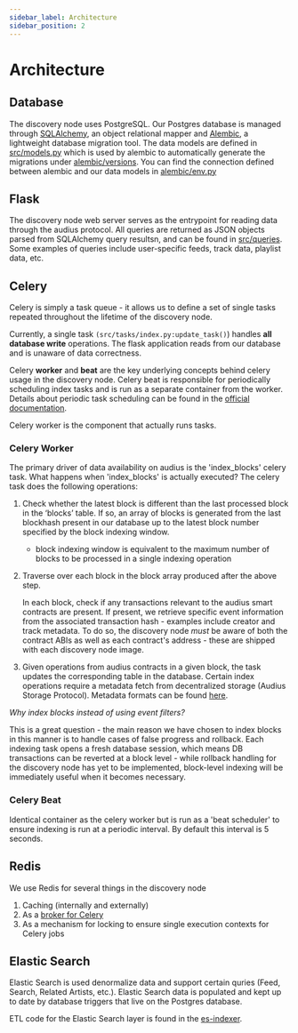 ```yaml
---
sidebar_label: Architecture
sidebar_position: 2
---
```


# Architecture

## Database

The discovery node uses PostgreSQL. Our Postgres database is managed through [SQLAlchemy](https://www.sqlalchemy.org/), an object relational mapper and [Alembic](http://alembic.zzzcomputing.com/en/latest/index.html), a lightweight database migration tool. The data models are defined in [src/models.py](https://github.com/AudiusProject/audius-protocol/blob/master/discovery-provider/src/models.py) which is used by alembic to automatically generate the migrations under [alembic/versions](https://github.com/AudiusProject/audius-protocol/tree/master/discovery-provider/alembic/versions). You can find the connection defined between alembic and our data models in [alembic/env.py](https://github.com/AudiusProject/audius-discovery-provider/blob/develop/alembic/env.py)

## Flask

The discovery node web server serves as the entrypoint for reading data through the audius protocol. All queries are returned as JSON objects parsed from SQLAlchemy query resultsn, and can be found in [src/queries](https://github.com/AudiusProject/audius-protocol/tree/master/discovery-provider/src/queries). Some examples of queries include user-specific feeds, track data, playlist data, etc.

## Celery

Celery is simply a task queue - it allows us to define a set of single tasks repeated throughout the lifetime of the discovery node.

Currently, a single task `(src/tasks/index.py:update_task()`) handles **all database write** operations. The flask application reads from our database and is unaware of data correctness.

Celery **worker** and **beat** are the key underlying concepts behind celery usage in the discovery node. Celery beat is responsible for periodically scheduling index tasks and is run as a separate container from the worker. Details about periodic task scheduling can be found in the [official documentation](http://docs.celeryproject.org/en/latest/userguide/periodic-tasks.html).

Celery worker is the component that actually runs tasks.

### Celery Worker

The primary driver of data availability on audius is the 'index_blocks' celery task.
What happens when 'index_blocks' is actually executed? The celery task does the following operations:

1. Check whether the latest block is different than the last processed block in the ‘blocks’ table. If so, an array of blocks is generated from the last blockhash present in our database up to the latest block number specified by the block indexing window. 
    - block indexing window is equivalent to the maximum number of blocks to be processed in a single indexing operation
2. Traverse over each block in the block array produced after the above step. 

    In each block, check if any transactions relevant to the audius smart contracts are present. If present, we retrieve specific event information from the associated transaction hash - examples include creator and track metadata. To do so, the discovery node *must* be aware of both the contract ABIs as well as each contract's address - these are shipped with each discovery node image. 

3. Given operations from audius contracts in a given block, the task updates the corresponding table in the database. Certain index operations require a metadata fetch from decentralized storage (Audius Storage Protocol). Metadata formats can be found [here](https://github.com/AudiusProject/audius-protocol/blob/master/discovery-provider/src/tasks/metadata.py).

*Why index blocks instead of using event filters?*

This is a great question - the main reason we have chosen to index blocks in this manner is to handle cases of false progress and rollback. Each indexing task opens a fresh database session, which means DB transactions can be reverted at a block level - while rollback handling for the discovery node has yet to be implemented, block-level indexing will be immediately useful when it becomes necessary.

### Celery Beat

Identical container as the celery worker but is run as a 'beat scheduler' to ensure indexing is run at a periodic interval. By default this interval is 5 seconds.

## Redis

We use Redis for several things in the discovery node

1. Caching (internally and externally)
2. As a [broker for Celery](http://docs.celeryproject.org/en/latest/getting-started/brokers/redis.html)
3. As a mechanism for locking to ensure single execution contexts for Celery jobs

## Elastic Search

Elastic Search is used denormalize data and support certain quries (Feed, Search, Related Artists, etc.). Elastic Search data is populated and kept up to date by database triggers that live on the Postgres database.

ETL code for the Elastic Search layer is found in the [es-indexer](https://github.com/AudiusProject/audius-protocol/tree/master/discovery-provider/es-indexer).
